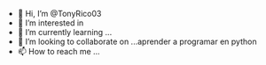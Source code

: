- 👋 Hi, I’m @TonyRico03
- 👀 I’m interested in  
- 🌱 I’m currently learning ...
- 💞️ I’m looking to collaborate on ...aprender  a programar en python 
- 📫 How to reach me ...

<!---
TonyRico03/TonyRico03 is a ✨ special ✨ repository because its `README.md` (this file) appears on your GitHub profile.
You can click the Preview link to take a look at your changes.
--->
